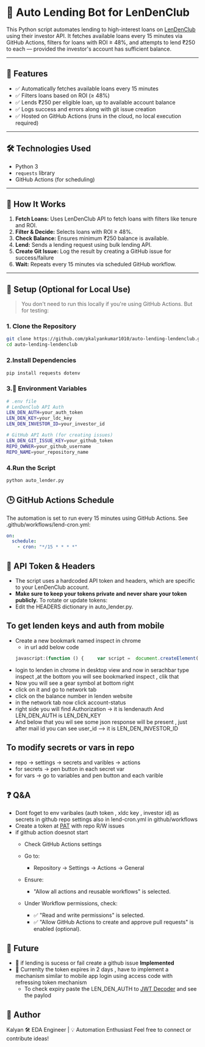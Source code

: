 # 💸 Auto Lending Bot for LenDenClub

This Python script automates lending to high-interest loans on [LenDenClub](https://www.lendenclub.com/) using their investor API. It fetches available loans every 15 minutes via GitHub Actions, filters for loans with ROI ≥ 48%, and attempts to lend ₹250 to each — provided the investor's account has sufficient balance.

---

## 📌 Features

- ✅ Automatically fetches available loans every 15 minutes
- ✅ Filters loans based on ROI (≥ 48%)
- ✅ Lends ₹250 per eligible loan, up to available account balance
- ✅ Logs success and errors along with git issue creation
- ✅ Hosted on GitHub Actions (runs in the cloud, no local execution required)

---

## 🛠️ Technologies Used

- Python 3
- `requests` library
- GitHub Actions (for scheduling)

---

## 🧠 How It Works

1. **Fetch Loans:** Uses LenDenClub API to fetch loans with filters like tenure and ROI.
2. **Filter & Decide:** Selects loans with ROI ≥ 48%.
3. **Check Balance:** Ensures minimum ₹250 balance is available.
4. **Lend:** Sends a lending request using bulk lending API.
5. **Create Git Issue:** Log the result by creating a GitHub issue for success/failure
6. **Wait:** Repeats every 15 minutes via scheduled GitHub workflow.

---

## 🚀 Setup (Optional for Local Use)

> You don't need to run this locally if you're using GitHub Actions. But for testing:

### 1. Clone the Repository
```bash
git clone https://github.com/pkalyankumar1010/auto-lending-lendenclub.git
cd auto-lending-lendenclub
```
### 2.Install Dependencies
```bash 
pip install requests dotenv
```
### 3.🔐 Environment Variables
```bash
# .env file
# LenDenClub API Auth
LEN_DEN_AUTH=your_auth_token
LEN_DEN_KEY=your_ldc_key
LEN_DEN_INVESTOR_ID=your_investor_id

# GitHub API Auth (for creating issues)
LEN_DEN_GIT_ISSUE_KEY=your_github_token
REPO_OWNER=your_github_username
REPO_NAME=your_repository_name
```
### 4.Run the Script
```bash
python auto_lender.py
```

## 🕒 GitHub Actions Schedule
The automation is set to run every 15 minutes using GitHub Actions.
See .github/workflows/lend-cron.yml:
```yml
on:
  schedule:
    - cron: "*/15 * * * *"
```

## 🔐 API Token & Headers
- The script uses a hardcoded API token and headers, which are specific to your LenDenClub account.
- **Make sure to keep your tokens private and never share your token publicly.**
To rotate or update tokens:
- Edit the HEADERS dictionary in auto_lender.py.

## To get lenden keys and auth from mobile
- Create a new bookmark named inspect in chrome
    - in url add below code 
    ```javascript
    javascript:(function () {     var script =  document.createElement('script');    script.src="//cdn.jsdelivr.net/npm/eruda";     document.body.appendChild(script);    script.onload = function () {         eruda.init()     } })();
    ```
- login to lenden in chrome  in desktop view and now in serachbar type inspect ,at the bottom you will see bookmarked inspect , clik that 
- Now you will see a gear symbol at bottom right 
- click on it and go to network tab 
- click on the balance number in lenden website
- in the network tab now click account-status
- right side you will find Authorization -> it is lendenauth And LEN_DEN_AUTH is LEN_DEN_KEY
- And below that you wil see some json response will be present , just after mail id you can see user_id --> it is LEN_DEN_INVESTOR_ID

## To modify secrets or vars in repo
- repo -> settings -> secrets and varibles -> actions 
- for secrets -> pen button in each secret var
- for vars -> go to variables and pen button and each varible

## ❓ Q&A
- Dont foget to env varibales (auth token , xldc key , investor id) as secrets in github repo settings also in lend-cron.yml in github/workflows
- Create a token at [PAT](https://github.com/settings/personal-access-tokens) with repo R/W issues
- if github action doesnot start
    - Check GitHub Actions settings
    - Go to:
        - Repository → Settings → Actions → General

    - Ensure:
        - "Allow all actions and reusable workflows" is selected.

    - Under Workflow permissions, check:
        - ✅ "Read and write permissions" is selected.
        - ✅ "Allow GitHub Actions to create and approve pull requests" is enabled (optional).
## 🔮 Future 
- 📅 if lending is sucess or fail create a github issue **Implemented**
- 📅 Currenlty the token expires in 2 days , have to implement a mechanism similar to mobile app login using access code with refressing token mechanism
    - To check expiry paste the LEN_DEN_AUTH to [JWT Decoder](https://jwt.io/) and see the paylod

## 👤 Author
Kalyan
🛠 EDA Engineer | 💡 Automation Enthusiast
Feel free to connect or contribute ideas!